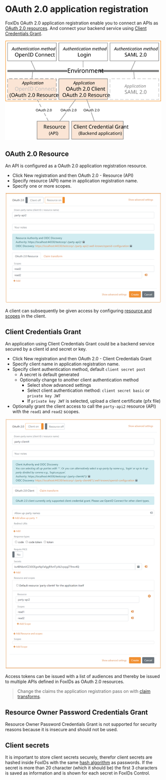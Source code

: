﻿# OAuth 2.0 application registration

FoxIDs OAuth 2.0 application registration enable you to connect an APIs as [OAuth 2.0 resources](#oauth-20-resource). And connect your backend service using [Client Credentials Grant](#client-credentials-grant).

![FoxIDs OAuth 2.0 application registration](images/connections-app-reg-oauth.svg)

## OAuth 2.0 Resource
An API is configured as a OAuth 2.0 application registration resource.

- Click New registration and then OAuth 2.0 - Resource (API)
- Specify resource (API) name in application registration name.
- Specify one or more scopes.

![Resource with scopes](images/configure-oauth-resource.png)

A client can subsequently be given access by configuring [resource and scopes](app-reg-oidc.md#resource-and-scopes) in the client.

## Client Credentials Grant
An application using Client Credentials Grant could be a backend service secured by a client id and secret or key.

- Click New registration and then OAuth 2.0 - Client Credentials Grant
- Specify client name in application registration name.
- Specify client authentication method, default `client secret post`
    - A secret is default generated
    - Optionally change to another client authentication method
      - Select show advanced settings
      - Select client authentication method: `client secret basic` or `private key JWT`
      - If `private key JWT` is selected, upload a client certificate (pfx file)
- Optionally grant the client access to call the `party-api2` resource (API) with the `read1` and `read2` scopes.

![Configure Client Credentials Grant](images/configure-client-credentials-grant.png)

Access tokens can be issued with a list of audiences and thereby be issued to multiple APIs defined in FoxIDs as OAuth 2.0 resources.

> Change the claims the application registration pass on with [claim transforms](claim-transform.md).

## Resource Owner Password Credentials Grant
Resource Owner Password Credentials Grant is not supported for security reasons because it is insecure and should not be used.

## Client secrets
It is important to store client secrets securely, therefor client secrets are hashed inside FoxIDs with the same [hash algorithm](login.md#password-hash) as passwords. If the secret is more than 20 character (which it should be) the first 3 characters is saved as information and is shown for each secret in FoxIDs Control. 

